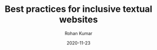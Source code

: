 ---
title: Best practices for inclusive textual websites
author: Rohan Kumar
date: "2020-11-23"
url: https://seirdy.one/posts/2020/11/23/website-best-practices/
---